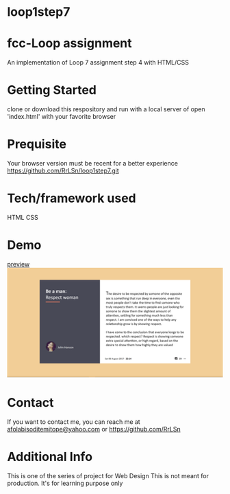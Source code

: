 # loop1step7
# fcc-Loop assignment
An implementation of Loop 7 assignment step 4 with HTML/CSS

# Getting Started
clone or download this respository and run with a local server of open 'index.html' with your favorite browser

# Prequisite
Your browser version must be recent for a better experience https://github.com/RrLSn/loop1step7.git

# Tech/framework used
HTML
CSS

# Demo
[preview](https://rawcdn.githack.com/RrLSn/loop1step7/537ea76f73158f9ed93100a5d8a1081fcb419451/index.html)
![screenshot](./media/Screenshot%202022-11-02%20122208.png)

# Contact
If you want to contact me, you can reach me at
afolabisoditemitope@yahoo.com or
https://github.com/RrLSn

# Additional Info
This is one of the series of project for Web Design
This is not meant for production. It's for learning purpose only

